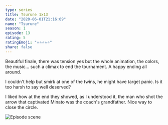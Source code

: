 ```yaml
--- 
type: series 
title: Tsurune 1x13 
date: "2020-06-01T21:16:09" 
name: "Tsurune" 
season: 1 
episode: 13 
rating: 5 
ratingEmoji: "⭐️⭐️⭐️⭐️⭐️" 
share: false 
---
```


Beautiful finale, there was tension yes but the whole animation, the colors, the music... such a climax to end the tournament. A happy ending all around.

I couldn't help but smirk at one of the twins, he might have target panic. Is it too harsh to say well deserved?

I liked how at the end they showed, as I understood it, the man who shot the arrow that captivated Minato was the coach's grandfather. Nice way to close the circle.

![Episode scene](https://cldup.com/BwUeaUVWWb.png)
